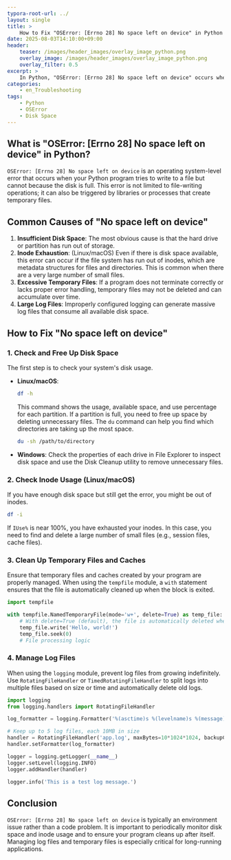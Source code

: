 ```yaml
---
typora-root-url: ../
layout: single
title: >
    How to Fix "OSError: [Errno 28] No space left on device" in Python
date: 2025-08-03T14:10:00+09:00
header:
    teaser: /images/header_images/overlay_image_python.png
    overlay_image: /images/header_images/overlay_image_python.png
    overlay_filter: 0.5
excerpt: >
    In Python, "OSError: [Errno 28] No space left on device" occurs when there is insufficient disk space. This article explains the causes of the error and how to fix it.
categories:
    - en_Troubleshooting
tags:
    - Python
    - OSError
    - Disk Space
---
```


## What is "OSError: [Errno 28] No space left on device" in Python?

`OSError: [Errno 28] No space left on device` is an operating system-level error that occurs when your Python program tries to write to a file but cannot because the disk is full. This error is not limited to file-writing operations; it can also be triggered by libraries or processes that create temporary files.

## Common Causes of "No space left on device"

1.  **Insufficient Disk Space**: The most obvious cause is that the hard drive or partition has run out of storage.
2.  **Inode Exhaustion**: (Linux/macOS) Even if there is disk space available, this error can occur if the file system has run out of inodes, which are metadata structures for files and directories. This is common when there are a very large number of small files.
3.  **Excessive Temporary Files**: If a program does not terminate correctly or lacks proper error handling, temporary files may not be deleted and can accumulate over time.
4.  **Large Log Files**: Improperly configured logging can generate massive log files that consume all available disk space.

## How to Fix "No space left on device"

### 1. Check and Free Up Disk Space

The first step is to check your system's disk usage.

*   **Linux/macOS**:
    ```bash
    df -h
    ```
    This command shows the usage, available space, and use percentage for each partition. If a partition is full, you need to free up space by deleting unnecessary files. The `du` command can help you find which directories are taking up the most space.
    ```bash
    du -sh /path/to/directory
    ```

*   **Windows**: Check the properties of each drive in File Explorer to inspect disk space and use the Disk Cleanup utility to remove unnecessary files.

### 2. Check Inode Usage (Linux/macOS)

If you have enough disk space but still get the error, you might be out of inodes.

```bash
df -i
```
If `IUse%` is near 100%, you have exhausted your inodes. In this case, you need to find and delete a large number of small files (e.g., session files, cache files).

### 3. Clean Up Temporary Files and Caches

Ensure that temporary files and caches created by your program are properly managed. When using the `tempfile` module, a `with` statement ensures that the file is automatically cleaned up when the block is exited.

```python
import tempfile

with tempfile.NamedTemporaryFile(mode='w+', delete=True) as temp_file:
    # With delete=True (default), the file is automatically deleted when closed.
    temp_file.write('Hello, world!')
    temp_file.seek(0)
    # File processing logic
```

### 4. Manage Log Files

When using the `logging` module, prevent log files from growing indefinitely. Use `RotatingFileHandler` or `TimedRotatingFileHandler` to split logs into multiple files based on size or time and automatically delete old logs.

```python
import logging
from logging.handlers import RotatingFileHandler

log_formatter = logging.Formatter('%(asctime)s %(levelname)s %(message)s')

# Keep up to 5 log files, each 10MB in size
handler = RotatingFileHandler('app.log', maxBytes=10*1024*1024, backupCount=5)
handler.setFormatter(log_formatter)

logger = logging.getLogger(__name__)
logger.setLevel(logging.INFO)
logger.addHandler(handler)

logger.info('This is a test log message.')
```

## Conclusion

`OSError: [Errno 28] No space left on device` is typically an environment issue rather than a code problem. It is important to periodically monitor disk space and inode usage and to ensure your program cleans up after itself. Managing log files and temporary files is especially critical for long-running applications.

